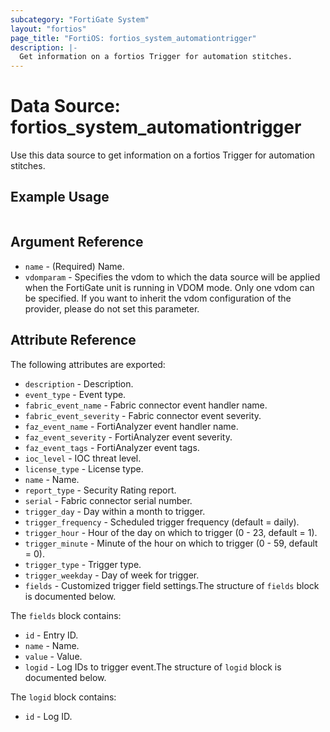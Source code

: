 ```yaml
---
subcategory: "FortiGate System"
layout: "fortios"
page_title: "FortiOS: fortios_system_automationtrigger"
description: |-
  Get information on a fortios Trigger for automation stitches.
---
```


# Data Source: fortios_system_automationtrigger
Use this data source to get information on a fortios Trigger for automation stitches.


## Example Usage

```hcl

```

## Argument Reference

* `name` - (Required) Name.
* `vdomparam` - Specifies the vdom to which the data source will be applied when the FortiGate unit is running in VDOM mode. Only one vdom can be specified. If you want to inherit the vdom configuration of the provider, please do not set this parameter.

## Attribute Reference

The following attributes are exported:

* `description` - Description.
* `event_type` - Event type.
* `fabric_event_name` - Fabric connector event handler name.
* `fabric_event_severity` - Fabric connector event severity.
* `faz_event_name` - FortiAnalyzer event handler name.
* `faz_event_severity` - FortiAnalyzer event severity.
* `faz_event_tags` - FortiAnalyzer event tags.
* `ioc_level` - IOC threat level.
* `license_type` - License type.
* `name` - Name.
* `report_type` - Security Rating report.
* `serial` - Fabric connector serial number.
* `trigger_day` - Day within a month to trigger.
* `trigger_frequency` - Scheduled trigger frequency (default = daily).
* `trigger_hour` - Hour of the day on which to trigger (0 - 23, default = 1).
* `trigger_minute` - Minute of the hour on which to trigger (0 - 59, default = 0).
* `trigger_type` - Trigger type.
* `trigger_weekday` - Day of week for trigger.
* `fields` - Customized trigger field settings.The structure of `fields` block is documented below.

The `fields` block contains:

* `id` - Entry ID.
* `name` - Name.
* `value` - Value.
* `logid` - Log IDs to trigger event.The structure of `logid` block is documented below.

The `logid` block contains:

* `id` - Log ID.
